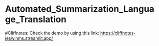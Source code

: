 # Automated_Summarization_Language_Translation

#Cliffnotes: Check the demo by using this link: 
https://cliffnotes-jeswinms.streamlit.app/
